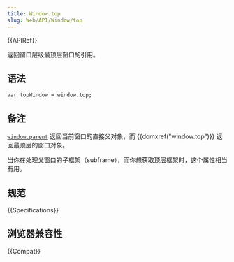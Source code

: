 ```yaml
---
title: Window.top
slug: Web/API/Window/top
---
```

{{APIRef}}

返回窗口层级最顶层窗口的引用。

## 语法

```plain
var topWindow = window.top;
```

## 备注

[`window.parent`](https://developer.mozilla.org/zh-CN/DOM/window.parent) 返回当前窗口的直接父对象，而 {{domxref("window.top")}} 返回最顶层的窗口对象。

当你在处理父窗口的子框架（subframe），而你想获取顶层框架时，这个属性相当有用。

## 规范

{{Specifications}}

## 浏览器兼容性

{{Compat}}
